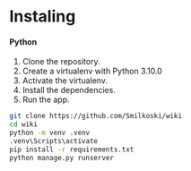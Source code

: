 Instaling
=====

#### Python

1. Clone the repository.
2. Create a virtualenv with Python 3.10.0
3. Activate the virtualenv.
4. Install the dependencies.
6. Run the app.

```bash
git clone https://github.com/Smilkoski/wiki
cd wiki
python -m venv .venv
.venv\Scripts\activate
pip install -r requirements.txt
python manage.py runserver
```
